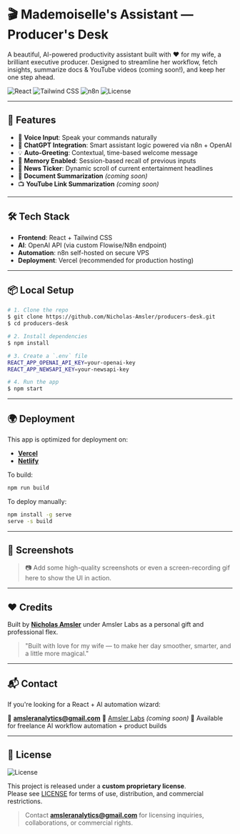 # 🎬 Mademoiselle's Assistant — Producer's Desk

A beautiful, AI-powered productivity assistant built with ❤️ for my wife, a brilliant executive producer. Designed to streamline her workflow, fetch insights, summarize docs & YouTube videos (coming soon!), and keep her one step ahead.

![React](https://img.shields.io/badge/Built%20With-React-blue?style=flat\&logo=react)
![Tailwind CSS](https://img.shields.io/badge/Styled%20With-TailwindCSS-06B6D4?style=flat\&logo=tailwindcss)
![n8n](https://img.shields.io/badge/Automation-n8n-orange?style=flat\&logo=n8n)
![License](https://img.shields.io/github/license/Nicholas-Amsler/producers-desk?style=flat)

---

## 🚀 Features

* 🎤 **Voice Input**: Speak your commands naturally
* 🤖 **ChatGPT Integration**: Smart assistant logic powered via n8n + OpenAI
* 💡 **Auto-Greeting**: Contextual, time-based welcome message
* 🧠 **Memory Enabled**: Session-based recall of previous inputs
* 📰 **News Ticker**: Dynamic scroll of current entertainment headlines
* 📄 **Document Summarization** *(coming soon)*
* 📺 **YouTube Link Summarization** *(coming soon)*

---

## 🛠️ Tech Stack

* **Frontend**: React + Tailwind CSS
* **AI**: OpenAI API (via custom Flowise/N8n endpoint)
* **Automation**: n8n self-hosted on secure VPS
* **Deployment**: Vercel (recommended for production hosting)

---

## 📦 Local Setup

```bash
# 1. Clone the repo
$ git clone https://github.com/Nicholas-Amsler/producers-desk.git
$ cd producers-desk

# 2. Install dependencies
$ npm install

# 3. Create a `.env` file
REACT_APP_OPENAI_API_KEY=your-openai-key
REACT_APP_NEWSAPI_KEY=your-newsapi-key

# 4. Run the app
$ npm start
```

---

## 🌍 Deployment

This app is optimized for deployment on:

* **[Vercel](https://vercel.com)**
* **[Netlify](https://netlify.com)**

To build:

```bash
npm run build
```

To deploy manually:

```bash
npm install -g serve
serve -s build
```

---

## 📸 Screenshots

> 📷 Add some high-quality screenshots or even a screen-recording gif here to show the UI in action.

---

## ❤️ Credits

Built by **[Nicholas Amsler](https://github.com/Nicholas-Amsler)** under Amsler Labs as a personal gift and professional flex.

> "Built with love for my wife — to make her day smoother, smarter, and a little more magical."

---

## 📬 Contact

If you're looking for a React + AI automation wizard:

📧 **[amsleranalytics@gmail.com](mailto:amsleranalytics@gmail.com)**
🔗 [Amsler Labs](https://amslerlabs.com) *(coming soon)*
💼 Available for freelance AI workflow automation + product builds

---

## 📃 License
![License](https://img.shields.io/badge/license-Proprietary-blue?style=flat)

This project is released under a **custom proprietary license**.  
Please see [LICENSE](./LICENSE) for terms of use, distribution, and commercial restrictions.

> Contact **amsleranalytics@gmail.com** for licensing inquiries, collaborations, or commercial rights.

